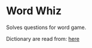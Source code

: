 # Word Whiz

Solves questions for word game.

Dictionary are read from: [here](https://ordregister.dk/)
